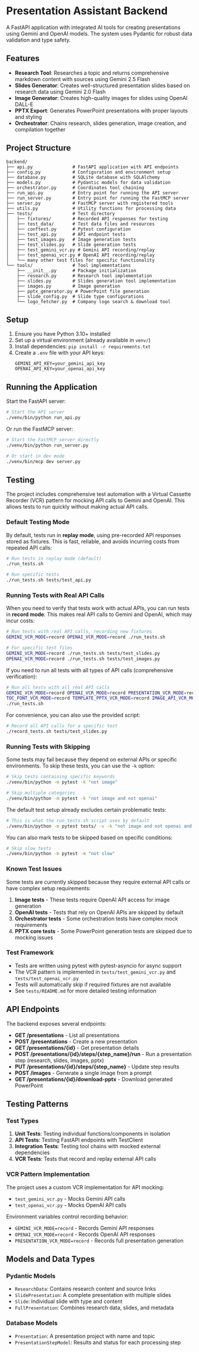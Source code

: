 # Presentation Assistant Backend

A FastAPI application with integrated AI tools for creating presentations using Gemini and OpenAI models. The system uses Pydantic for robust data validation and type safety.

## Features

- **Research Tool**: Researches a topic and returns comprehensive markdown content with sources using Gemini 2.5 Flash
- **Slides Generator**: Creates well-structured presentation slides based on research data using Gemini 2.0 Flash
- **Image Generator**: Creates high-quality images for slides using OpenAI DALL-E
- **PPTX Export**: Generates PowerPoint presentations with proper layouts and styling
- **Orchestrator**: Chains research, slides generation, image creation, and compilation together

## Project Structure

```
backend/
├── api.py               # FastAPI application with API endpoints
├── config.py            # Configuration and environment setup
├── database.py          # SQLite database with SQLAlchemy
├── models.py            # Pydantic models for data validation
├── orchestrator.py      # Coordinates tool chaining
├── run_api.py           # Entry point for running the API server
├── run_server.py        # Entry point for running the FastMCP server
├── server.py            # FastMCP server with registered tools
├── utils.py             # Utility functions for processing data
├── tests/               # Test directory
│   ├── fixtures/        # Recorded API responses for testing
│   ├── test_data/       # Test data files and resources
│   ├── conftest.py      # Pytest configuration 
│   ├── test_api.py      # API endpoint tests
│   ├── test_images.py   # Image generation tests
│   ├── test_slides.py   # Slide generation tests
│   ├── test_gemini_vcr.py # Gemini API recording/replay
│   ├── test_openai_vcr.py # OpenAI API recording/replay
│   └── many other test files for specific functionality
└── tools/               # Tool implementations
    ├── __init__.py      # Package initialization
    ├── research.py      # Research tool implementation
    ├── slides.py        # Slides generation tool implementation
    ├── images.py        # Image generation 
    ├── pptx_generator.py # PowerPoint file generation
    ├── slide_config.py  # Slide type configurations
    └── logo_fetcher.py  # Company logo search & download tool
```

## Setup

1. Ensure you have Python 3.10+ installed
2. Set up a virtual environment (already available in `venv/`)
3. Install dependencies: `pip install -r requirements.txt`
4. Create a `.env` file with your API keys:
   ```
   GEMINI_API_KEY=your_gemini_api_key
   OPENAI_API_KEY=your_openai_api_key
   ```

## Running the Application

Start the FastAPI server:

```bash
# Start the API server
./venv/bin/python run_api.py
```

Or run the FastMCP server:

```bash
# Start the FastMCP server directly
./venv/bin/python run_server.py

# Or start in dev mode
./venv/bin/mcp dev server.py
```

## Testing

The project includes comprehensive test automation with a Virtual Cassette Recorder (VCR) pattern for mocking API calls to Gemini and OpenAI. This allows tests to run quickly without making actual API calls.

### Default Testing Mode

By default, tests run in **replay mode**, using pre-recorded API responses stored as fixtures. This is fast, reliable, and avoids incurring costs from repeated API calls:

```bash
# Run tests in replay mode (default)
./run_tests.sh

# Run specific tests
./run_tests.sh tests/test_api.py
```

### Running Tests with Real API Calls

When you need to verify that tests work with actual APIs, you can run tests in **record mode**. This makes real API calls to Gemini and OpenAI, which may incur costs:

```bash
# Run tests with real API calls, recording new fixtures
GEMINI_VCR_MODE=record OPENAI_VCR_MODE=record ./run_tests.sh

# For specific test files
GEMINI_VCR_MODE=record ./run_tests.sh tests/test_slides.py
OPENAI_VCR_MODE=record ./run_tests.sh tests/test_images.py
```

If you need to run all tests with all types of API calls (comprehensive verification):

```bash
# Run all tests with all real API calls
GEMINI_VCR_MODE=record OPENAI_VCR_MODE=record PRESENTATION_VCR_MODE=record \
TOC_FONT_VCR_MODE=record TEMPLATE_PPTX_VCR_MODE=record IMAGE_API_VCR_MODE=record \
./run_tests.sh
```

For convenience, you can also use the provided script:

```bash
# Record all API calls for a specific test
./record_tests.sh tests/test_slides.py
```

### Running Tests with Skipping

Some tests may fail because they depend on external APIs or specific environments. To skip these tests, you can use the `-k` option:

```bash
# Skip tests containing specific keywords
./venv/bin/python -m pytest -k "not image" 

# Skip multiple categories
./venv/bin/python -m pytest -k "not image and not openai"
```

The default test setup already excludes certain problematic tests:

```bash
# This is what the run_tests.sh script uses by default
./venv/bin/python -m pytest tests/ -v -k "not image and not openai and not pptx_core and not test_orchestrator"
```

You can also mark tests to be skipped based on specific conditions:

```bash
# Skip slow tests
./venv/bin/python -m pytest -m "not slow"
```

### Known Test Issues

Some tests are currently skipped because they require external API calls or have complex setup requirements:

1. **Image tests** - These tests require OpenAI API access for image generation
2. **OpenAI tests** - Tests that rely on OpenAI APIs are skipped by default
3. **Orchestrator tests** - Some orchestration tests have complex mock requirements
4. **PPTX core tests** - Some PowerPoint generation tests are skipped due to mocking issues  

### Test Framework

- Tests are written using pytest with pytest-asyncio for async support
- The VCR pattern is implemented in `tests/test_gemini_vcr.py` and `tests/test_openai_vcr.py`
- Tests will automatically skip if required fixtures are not available
- See `tests/README.md` for more detailed testing information

## API Endpoints

The backend exposes several endpoints:

- **GET /presentations** - List all presentations
- **POST /presentations** - Create a new presentation
- **GET /presentations/{id}** - Get presentation details
- **POST /presentations/{id}/steps/{step_name}/run** - Run a presentation step (research, slides, images, pptx)
- **PUT /presentations/{id}/steps/{step_name}** - Update step results
- **POST /images** - Generate a single image from a prompt
- **GET /presentations/{id}/download-pptx** - Download generated PowerPoint

## Testing Patterns

### Test Types

1. **Unit Tests**: Testing individual functions/components in isolation
2. **API Tests**: Testing FastAPI endpoints with TestClient
3. **Integration Tests**: Testing tool chains with mocked external dependencies
4. **VCR Tests**: Tests that record and replay external API calls

### VCR Pattern Implementation

The project uses a custom VCR implementation for API mocking:

- `test_gemini_vcr.py` - Mocks Gemini API calls
- `test_openai_vcr.py` - Mocks OpenAI API calls

Environment variables control recording behavior:
- `GEMINI_VCR_MODE=record` - Records Gemini API responses
- `OPENAI_VCR_MODE=record` - Records OpenAI API responses
- `PRESENTATION_VCR_MODE=record` - Records full presentation generation

## Models and Data Types

### Pydantic Models

- `ResearchData`: Contains research content and source links
- `SlidePresentation`: A complete presentation with multiple slides
- `Slide`: Individual slide with type and content
- `FullPresentation`: Combines research data, slides, and metadata

### Database Models

- `Presentation`: A presentation project with name and topic
- `PresentationStepModel`: Results and status for each processing step 